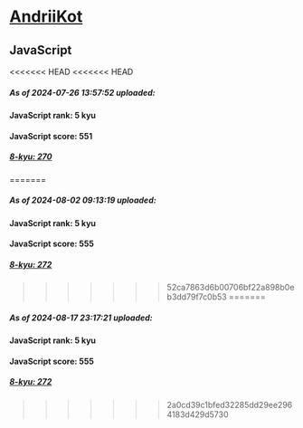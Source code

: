 # [AndriiKot](https://www.codewars.com/users/AndriiKot) 
## JavaScript
<<<<<<< HEAD
<<<<<<< HEAD
##### As of 2024-07-26 13:57:52 uploaded:
#### JavaScript rank: 5 kyu
#### JavaScript score: 551
##### [8-kyu: 270](https://github.com/AndriiKot/JavaScript__CodeWars/tree/main/kyu-8)
=======
##### As of 2024-08-02 09:13:19 uploaded:
#### JavaScript rank: 5 kyu
#### JavaScript score: 555
##### [8-kyu: 272](https://github.com/AndriiKot/JavaScript__CodeWars/tree/main/kyu-8)
>>>>>>> 52ca7863d6b00706bf22a898b0eb3dd79f7c0b53
=======
##### As of 2024-08-17 23:17:21 uploaded:
#### JavaScript rank: 5 kyu
#### JavaScript score: 555
##### [8-kyu: 272](https://github.com/AndriiKot/JavaScript__CodeWars/tree/main/kyu-8)
>>>>>>> 2a0cd39c1bfed32285dd29ee2964183d429d5730
